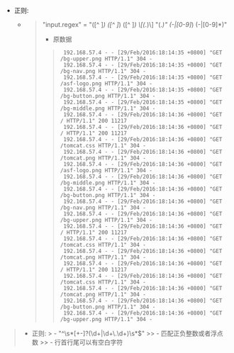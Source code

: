 

- 正则:
    - >  "input.regex" = "([^ ]*) ([^ ]*) ([^ ]*) \\[(.*)\\] \"(.*)\" (-|[0-9]*) (-|[0-9]*)"
        > - 原数据
        >>      192.168.57.4 - - [29/Feb/2016:18:14:35 +0800] "GET /bg-upper.png HTTP/1.1" 304 -
        >>      192.168.57.4 - - [29/Feb/2016:18:14:35 +0800] "GET /bg-nav.png HTTP/1.1" 304 -
        >>      192.168.57.4 - - [29/Feb/2016:18:14:35 +0800] "GET /asf-logo.png HTTP/1.1" 304 -
        >>      192.168.57.4 - - [29/Feb/2016:18:14:35 +0800] "GET /bg-button.png HTTP/1.1" 304 -
        >>      192.168.57.4 - - [29/Feb/2016:18:14:35 +0800] "GET /bg-middle.png HTTP/1.1" 304 -
        >>      192.168.57.4 - - [29/Feb/2016:18:14:36 +0800] "GET / HTTP/1.1" 200 11217
        >>      192.168.57.4 - - [29/Feb/2016:18:14:36 +0800] "GET / HTTP/1.1" 200 11217
        >>      192.168.57.4 - - [29/Feb/2016:18:14:36 +0800] "GET /tomcat.css HTTP/1.1" 304 -
        >>      192.168.57.4 - - [29/Feb/2016:18:14:36 +0800] "GET /tomcat.png HTTP/1.1" 304 -
        >>      192.168.57.4 - - [29/Feb/2016:18:14:36 +0800] "GET /asf-logo.png HTTP/1.1" 304 -
        >>      192.168.57.4 - - [29/Feb/2016:18:14:36 +0800] "GET /bg-middle.png HTTP/1.1" 304 -
        >>      192.168.57.4 - - [29/Feb/2016:18:14:36 +0800] "GET /bg-button.png HTTP/1.1" 304 -
        >>      192.168.57.4 - - [29/Feb/2016:18:14:36 +0800] "GET /bg-nav.png HTTP/1.1" 304 -
        >>      192.168.57.4 - - [29/Feb/2016:18:14:36 +0800] "GET /bg-upper.png HTTP/1.1" 304 -
        >>      192.168.57.4 - - [29/Feb/2016:18:14:36 +0800] "GET / HTTP/1.1" 200 11217
        >>      192.168.57.4 - - [29/Feb/2016:18:14:36 +0800] "GET /tomcat.css HTTP/1.1" 304 -
        >>      192.168.57.4 - - [29/Feb/2016:18:14:36 +0800] "GET /tomcat.png HTTP/1.1" 304 -
        >>      192.168.57.4 - - [29/Feb/2016:18:14:36 +0800] "GET / HTTP/1.1" 200 11217
        >>      192.168.57.4 - - [29/Feb/2016:18:14:36 +0800] "GET /tomcat.css HTTP/1.1" 304 -
        >>      192.168.57.4 - - [29/Feb/2016:18:14:36 +0800] "GET /tomcat.png HTTP/1.1" 304 -
        >>      192.168.57.4 - - [29/Feb/2016:18:14:36 +0800] "GET /bg-button.png HTTP/1.1" 304 -
        >>      192.168.57.4 - - [29/Feb/2016:18:14:36 +0800] "GET /bg-upper.png HTTP/1.1" 304 -

> - 正则: 
	> - "^\\s*[+-]?(\\d+|\\d+\\.\\d+)\\s*$"
	>> - 匹配正负整数或者浮点数
	>> - 行首行尾可以有空白字符




